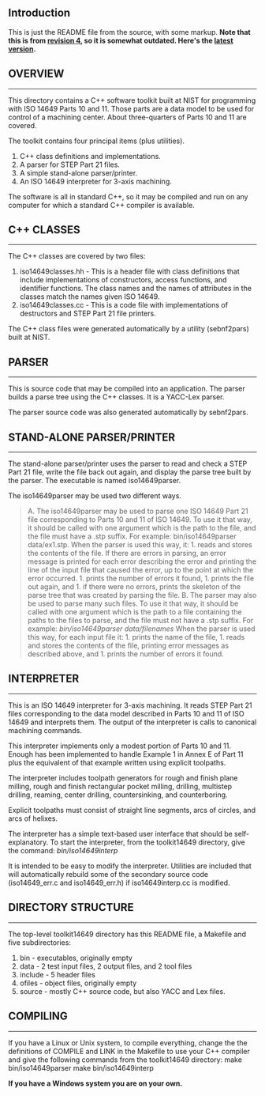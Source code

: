 ## Introduction ##
This is just the README file from the source, with some markup.  **Note that this is from [revision 4](https://code.google.com/p/iso-14649-toolkit/source/detail?r=4), so it is somewhat outdated.  Here's the [latest version](http://code.google.com/p/iso-14649-toolkit/source/browse/trunk/iso-14649-toolkit/README).**

## OVERVIEW ##

---


This directory contains a C++ software toolkit built at NIST for programming with ISO 14649 Parts 10 and 11. Those parts are a data model to be used for control of a machining center. About three-quarters of Parts 10 and 11 are covered.

The toolkit contains four principal items (plus utilities).

  1. C++ class definitions and implementations.
  1. A parser for STEP Part 21 files.
  1. A simple stand-alone parser/printer.
  1. An ISO 14649 interpreter for 3-axis machining.

The software is all in standard C++, so it may be compiled and run on any computer for which a standard C++ compiler is available.


## C++ CLASSES ##

---


The C++ classes are covered by two files:

  1. iso14649classes.hh - This is a header file with class definitions that include implementations of constructors, access functions, and identifier functions. The class names and the names of attributes in the classes match the names given ISO 14649.
  1. iso14649classes.cc - This is a code file with implementations of destructors and STEP Part 21 file printers.

The C++ class files were generated automatically by a utility (sebnf2pars) built at NIST.


## PARSER ##

---


This is source code that may be compiled into an application. The parser builds a parse tree using the C++ classes.  It is a YACC-Lex parser.

The parser source code was also generated automatically by sebnf2pars.


## STAND-ALONE PARSER/PRINTER ##

---


The stand-alone parser/printer uses the parser to read and check a STEP Part 21 file, write the file back out again, and display the parse tree built by the parser. The executable is named iso14649parser.

The iso14649parser may be used two different ways.

> A. The iso14649parser may be used to parse one ISO 14649 Part 21 file corresponding to Parts 10 and 11 of ISO 14649. To use it that way, it should be called with one argument which is the path to the file, and the file must have a .stp suffix. For example: bin/iso14649parser data/ex1.stp. When the parser is used this way, it:
    1. reads and stores the contents of the file. If there are errors in parsing, an error message is printed for each error describing the error and printing the line of the input file that caused the error, up to the point at which the error occurred.
    1. prints the number of errors it found,
    1. prints the file out again, and
    1. if there were no errors, prints the skeleton of the parse tree that was created by parsing the file.
> B. The parser may also be used to parse many such files. To use it that way, it should be called with one argument which is the path to a file containing the paths to the files to parse, and the file must not have a .stp suffix. For example: _bin/iso14649parser data/filenames_ When the parser is used this way, for each input file it:
    1. prints the name of the file,
    1. reads and stores the contents of the file, printing error messages as described above, and
    1. prints the number of errors it found.


## INTERPRETER ##

---


This is an ISO 14649 interpreter for 3-axis machining. It reads STEP Part 21 files corresponding to the data model described in Parts 10 and 11 of ISO 14649 and interprets them. The output of the interpreter is calls to canonical machining commands.

This interpreter implements only a modest portion of Parts 10 and 11. Enough has been implemented to handle Example 1 in Annex E of Part 11 plus the equivalent of that example written using explicit toolpaths.

The interpreter includes toolpath generators for rough and finish plane milling, rough and finish rectangular pocket milling, drilling, multistep drilling, reaming, center drilling, countersinking, and counterboring.

Explicit toolpaths must consist of straight line segments, arcs of circles, and arcs of helixes.

The interpreter has a simple text-based user interface that should be self-explanatory. To start the interpreter, from the toolkit14649 directory, give the command: _bin/iso14649interp_

It is intended to be easy to modify the interpreter. Utilities are included that will automatically rebuild some of the secondary source code (iso14649\_err.c and iso14649\_err.h) if iso14649interp.cc is modified.


## DIRECTORY STRUCTURE ##

---


The top-level toolkit14649 directory has this README file, a Makefile and
five subdirectories:
  1. bin - executables, originally empty
  1. data - 2 test input files, 2 output files, and 2 tool files
  1. include - 5 header files
  1. ofiles - object files, originally empty
  1. source - mostly C++ source code, but also YACC and Lex files.


## COMPILING ##

---


If you have a Linux or Unix system, to compile everything, change the
the definitions of COMPILE and LINK in the Makefile to use your C++
compiler and give the following commands from the toolkit14649 directory:
make bin/iso14649parser
make bin/iso14649interp

**If you have a Windows system you are on your own.**